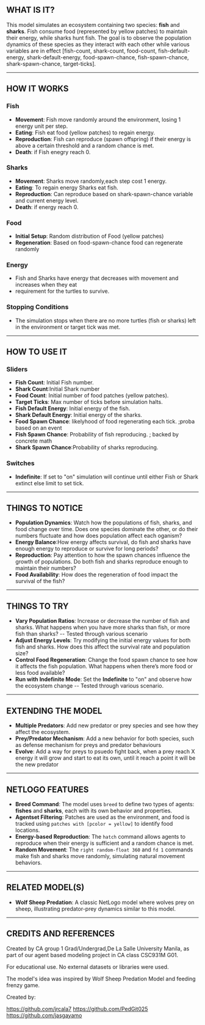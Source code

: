 ## WHAT IS IT?

This model simulates an ecosystem containing two species: **fish** and **sharks**. Fish consume food (represented by yellow patches) to maintain their energy, while sharks hunt fish. The goal is to observe the population dynamics of these species as they interact with each other while various variables are in effect [fish-count, shark-count, food-count, fish-default-energy, shark-default-energy, food-spawn-chance, fish-spawn-chance, shark-spawn-chance, target-ticks].

---

## HOW IT WORKS

### Fish
- **Movement**: Fish move randomly around the environment, losing 1 energy unit per step.
- **Eating**: Fish eat food (yellow patches) to regain energy.
- **Reproduction**: Fish can reproduce (spawn offspring) if their energy is above a certain threshold and a random chance is met.
- **Death**: if Fish enegry reach 0.

### Sharks
- **Movement**: Sharks move randomly,each step cost 1 energy.
- **Eating**: To regain energy Sharks eat fish.
- **Reproduction**: Can reproduce based on shark-spawn-chance variable and current energy level.
- **Death**: if energy reach 0.

### Food
- **Initial Setup**: Random distribution of Food (yellow patches)
- **Regeneration**: Based on food-spawn-chance food can regenerate randomly

### Energy
- Fish and Sharks have energy that decreases with movement and increases when they eat
- requirement for the turtles to survive.

### Stopping Conditions
- The simulation stops when there are no more turtles (fish or sharks) left in the environment or target tick was met.

---

## HOW TO USE IT

### Sliders
- **Fish Count**: Initial Fish number.
- **Shark Count**:Initial Shark number
- **Food Count**: Initial number of food patches (yellow patches).
- **Target Ticks**: Max number of ticks before simulation halts.
- **Fish Default Energy**: Initial energy of the fish.
- **Shark Default Energy**: Initial energy of the sharks.
- **Food Spawn Chance**: likelyhood of food regenerating each tick. ;proba based on an event
- **Fish Spawn Chance**: Probability of fish reproducing. ; backed by concrete  math
- **Shark Spawn Chance**:Probability of sharks reproducing. 

### Switches
- **Indefinite**: If set to "on" simulation will continue until either Fish or Shark extinct else limit to set tick.

---

## THINGS TO NOTICE

- **Population Dynamics**: Watch how the populations of fish, sharks, and food change over time. Does one species dominate the other, or do their numbers fluctuate and how does population affect each oganism?
- **Energy Balance**:How energy affects survival, do fish and sharks have enough energy to reproduce or survive for long periods?
- **Reproduction**: Pay attention to how the spawn chances influence the growth of populations. Do both fish and sharks reproduce enough to maintain their numbers?
- **Food Availability**: How does the regeneration of food impact the survival of the fish?

---

## THINGS TO TRY

- **Vary Population Ratios**: Increase or decrease the number of fish and sharks. What happens when you have more sharks than fish, or more fish than sharks? -- Tested through various scenario
- **Adjust Energy Levels**: Try modifying the initial energy values for both fish and sharks. How does this affect the survival rate and population size?
- **Control Food Regeneration**: Change the food spawn chance to see how it affects the fish population. What happens when there’s more food or less food available?
- **Run with Indefinite Mode**: Set the **Indefinite** to "on" and observe how the ecosystem change -- Tested through various scenario.

---

## EXTENDING THE MODEL

- **Multiple Predators**: Add new predator or prey species and see how they affect the ecosystem.
- **Prey/Predator Mechanism**: Add a new behavior for both species, such as defense mechanism for preys and predator behaviours
- **Evolve**: Add a way for preys to psuedo fight back, when a prey reach X energy it will grow and start to eat its own, until it reach a point it will be the new predator

---

## NETLOGO FEATURES

- **Breed Command**: The model uses `breed` to define two types of agents: **fishes** and **sharks**, each with its own behavior and properties.
- **Agentset Filtering**: Patches are used as the environment, and food is tracked using `patches with [pcolor = yellow]` to identify food locations.
- **Energy-based Reproduction**: The `hatch` command allows agents to reproduce when their energy is sufficient and a random chance is met.
- **Random Movement**: The `right random-float 360` and `fd 1` commands make fish and sharks move randomly, simulating natural movement behaviors.

---

## RELATED MODEL(S)

- **Wolf Sheep Predation**: A classic NetLogo model where wolves prey on sheep, illustrating predator-prey dynamics similar to this model.

---

## CREDITS AND REFERENCES

Created by CA group 1 Grad/Undergrad,De La Salle University Manila, as part of our agent based modeling project in CA class CSC931M G01.

For educational use. No external datasets or libraries were used.

The model's idea was inspired by Wolf Sheep Predation Model and feeding frenzy game. 

Created by:

https://github.com/jrcala7 https://github.com/PedGit025 https://github.com/jasgayamo


